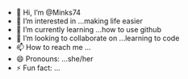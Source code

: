 - 👋 Hi, I’m @Minks74
- 👀 I’m interested in ...making life easier
- 🌱 I’m currently learning ...how to use github
- 💞️ I’m looking to collaborate on ...learning to code
- 📫 How to reach me ...
- 😄 Pronouns: ...she/her
- ⚡ Fun fact: ...

<!---
Minks74/Minks74 is a ✨ special ✨ repository because its `README.md` (this file) appears on your GitHub profile.
You can click the Preview link to take a look at your changes.
--->
